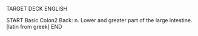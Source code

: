 TARGET DECK
ENGLISH

START
Basic
Colon2
Back: n. Lower and greater part of the large intestine. [latin from greek]
END
